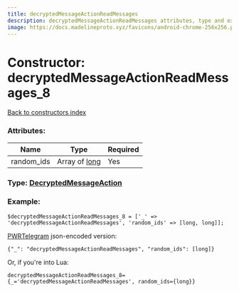 ```yaml
---
title: decryptedMessageActionReadMessages
description: decryptedMessageActionReadMessages attributes, type and example
image: https://docs.madelineproto.xyz/favicons/android-chrome-256x256.png
---
```

# Constructor: decryptedMessageActionReadMessages\_8  
[Back to constructors index](index.md)



### Attributes:

| Name     |    Type       | Required |
|----------|---------------|----------|
|random\_ids|Array of [long](../types/long.md) | Yes|



### Type: [DecryptedMessageAction](../types/DecryptedMessageAction.md)


### Example:

```
$decryptedMessageActionReadMessages_8 = ['_' => 'decryptedMessageActionReadMessages', 'random_ids' => [long, long]];
```  

[PWRTelegram](https://pwrtelegram.xyz) json-encoded version:

```
{"_": "decryptedMessageActionReadMessages", "random_ids": [long]}
```


Or, if you're into Lua:  


```
decryptedMessageActionReadMessages_8={_='decryptedMessageActionReadMessages', random_ids={long}}

```


